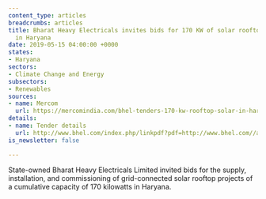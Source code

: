 ```yaml
---
content_type: articles
breadcrumbs: articles
title: Bharat Heavy Electricals invites bids for 170 KW of solar rooftop projects
  in Haryana
date: 2019-05-15 04:00:00 +0000
states:
- Haryana
sectors:
- Climate Change and Energy
subsectors:
- Renewables
sources:
- name: Mercom
  url: https://mercomindia.com/bhel-tenders-170-kw-rooftop-solar-in-haryana/
details:
- name: Tender details
  url: http://www.bhel.com/index.php/linkpdf?pdf=http://www.bhel.com//assets/downloads/BHEL_Commissions_two_units_of_Kaleshwaram_Lift_Irrigation_Scheme_in_Telangana.pdf
is_newsletter: false

---
```

State-owned Bharat Heavy Electricals Limited invited bids for the supply, installation, and commissioning of grid-connected solar rooftop projects of a cumulative capacity of 170 kilowatts in Haryana.
